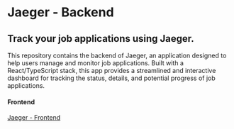 # Jaeger - Backend

## Track your job applications using Jaeger.

This repository contains the backend of Jaeger, an application designed to help users manage and monitor job applications. Built with a React/TypeScript stack, this app provides a streamlined and interactive dashboard for tracking the status, details, and potential progress of job applications.

#### Frontend

[Jaeger - Frontend](https://github.com/MGavranovic/jaeger-frontend)
